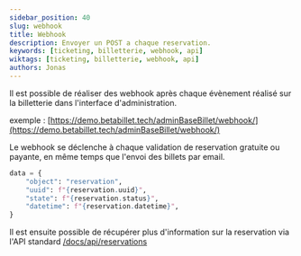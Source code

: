 ```yaml
---
sidebar_position: 40
slug: webhook
title: Webhook
description: Envoyer un POST a chaque reservation.
keywords: [ticketing, billetterie, webhook, api]
wiktags: [ticketing, billetterie, webhook, api]
authors: Jonas
---
```


Il est possible de réaliser des webhook après chaque évènement réalisé sur la billetterie dans l'interface 
d'administration.

exemple : [https://demo.betabillet.tech/adminBaseBillet/webhook/](https://demo.betabillet.tech/adminBaseBillet/webhook/)

Le webhook se déclenche à chaque validation de reservation gratuite ou payante, en même temps que l'envoi des billets
par email.

```python title="Reservation"
data = {
    "object": "reservation",
    "uuid": f"{reservation.uuid}",
    "state": f"{reservation.status}",
    "datetime": f"{reservation.datetime}",
}
```

Il est ensuite possible de récupérer plus d'information sur la reservation via l'API standard [/docs/api/reservations](/docs/api/reservations)